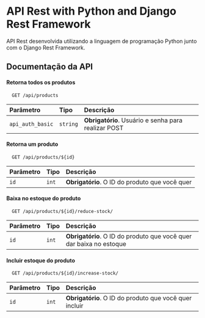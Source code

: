 # API Rest with Python and Django Rest Framework

API Rest desenvolvida utilizando a linguagem de programação Python junto com o Django Rest Framework.

## Documentação da API

#### Retorna todos os produtos

```http
  GET /api/products
```

| Parâmetro        | Tipo     | Descrição                                           |
| :--------------- | :------- | :-------------------------------------------------- |
| `api_auth_basic` | `string` | **Obrigatório**. Usuário e senha para realizar POST |

#### Retorna um produto

```http
  GET /api/products/${id}
```

| Parâmetro | Tipo  | Descrição                                      |
| :-------- | :---- | :--------------------------------------------- |
| `id`      | `int` | **Obrigatório**. O ID do produto que você quer |

#### Baixa no estoque do produto

```http
  GET /api/products/${id}/reduce-stock/
```

| Parâmetro | Tipo  | Descrição                                                           |
| :-------- | :---- | :------------------------------------------------------------------ |
| `id`      | `int` | **Obrigatório**. O ID do produto que você quer dar baixa no estoque |

#### Incluir estoque do produto

```http
  GET /api/products/${id}/increase-stock/
```

| Parâmetro | Tipo  | Descrição                                              |
| :-------- | :---- | :----------------------------------------------------- |
| `id`      | `int` | **Obrigatório**. O ID do produto que você quer incluir |
